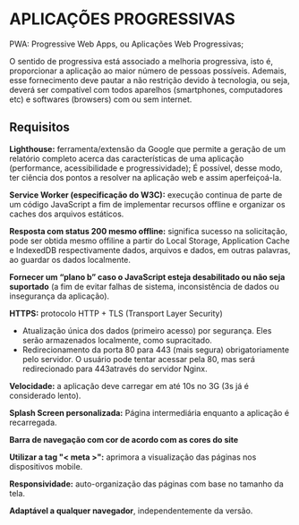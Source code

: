 
# APLICAÇÕES PROGRESSIVAS

PWA: Progressive Web Apps, ou Aplicações Web Progressivas;  

O sentido de progressiva está associado a melhoria progressiva, isto é, proporcionar a aplicação ao maior número de pessoas possíveis. Ademais, esse fornecimento deve pautar a não restrição devido à tecnologia, ou seja, deverá ser compatível com todos aparelhos (smartphones, computadores etc) e softwares (browsers) com ou sem internet. 

## Requisitos
**Lighthouse:** ferramenta/extensão da Google que permite a geração de um relatório completo acerca das características de uma aplicação (performance, acessibilidade e progressividade);
É possível, desse modo, ter ciência dos pontos a resolver na aplicação web e assim aperfeiçoá-la.

**Service Worker (especificação do W3C):** execução continua de parte de um código JavaScript a fim de implementar recursos offline e organizar os caches dos arquivos estáticos.

**Resposta com status 200 mesmo offline:** significa sucesso na solicitação, pode ser obtida mesmo offiline a partir do Local Storage, Application Cache e IndexedDB respectivamente dados, arquivos e dados, em outras palavras, ao guardar os dados localmente.

**Fornecer um “plano b” caso o JavaScript esteja desabilitado ou não seja suportado** (a fim de evitar falhas de sistema, inconsistência de dados ou insegurança da aplicação).

**HTTPS:** protocolo HTTP + TLS (Transport Layer Security)

 - Atualização única dos dados (primeiro acesso) por segurança. Eles serão armazenados localmente, como supracitado.
 - Redirecionamento da porta 80 para 443 (mais segura) obrigatoriamente pelo servidor. O usuário pode tentar acessar pela 80, mas será redirecionado para 443através do servidor Nginx.  

**Velocidade:** a aplicação deve carregar em até 10s no 3G (3s já é considerado lento).

**Splash Screen personalizada:** Página intermediária enquanto a aplicação é recarregada.

**Barra de navegação com cor de acordo com as cores do site**

**Utilizar a tag "< meta >":** aprimora a visualização das páginas nos dispositivos mobile. 

**Responsividade:** auto-organização das páginas com base no tamanho da tela.

**Adaptável a qualquer navegador**, independentemente da versão.
